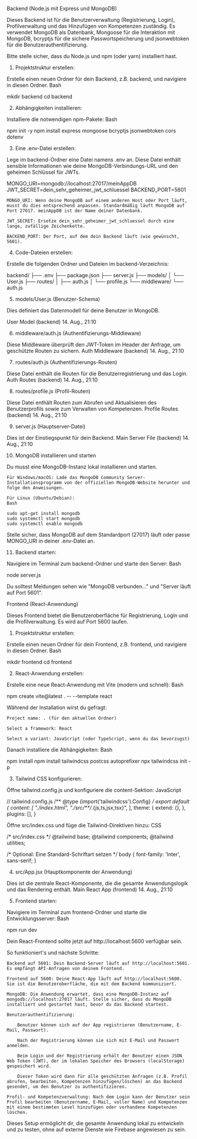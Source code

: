 Backend (Node.js mit Express und MongoDB)

Dieses Backend ist für die Benutzerverwaltung (Registrierung, Login), Profilverwaltung und das Hinzufügen von Kompetenzen zuständig. Es verwendet MongoDB als Datenbank, Mongoose für die Interaktion mit MongoDB, bcryptjs für die sichere Passwortspeicherung und jsonwebtoken für die Benutzerauthentifizierung.

Bitte stelle sicher, dass du Node.js und npm (oder yarn) installiert hast.

1. Projektstruktur erstellen:

Erstelle einen neuen Ordner für dein Backend, z.B. backend, und navigiere in diesen Ordner.
Bash

mkdir backend
cd backend

2. Abhängigkeiten installieren:

Installiere die notwendigen npm-Pakete:
Bash

npm init -y
npm install express mongoose bcryptjs jsonwebtoken cors dotenv

3. Eine .env-Datei erstellen:

Lege im backend-Ordner eine Datei namens .env an. Diese Datei enthält sensible Informationen wie deine MongoDB-Verbindungs-URL und den geheimen Schlüssel für JWTs.

MONGO_URI=mongodb://localhost:27017/meinAppDB
JWT_SECRET=dein_sehr_geheimer_jwt_schluessel
BACKEND_PORT=5601

    MONGO_URI: Wenn deine MongoDB auf einem anderen Host oder Port läuft, musst du dies entsprechend anpassen. Standardmäßig läuft MongoDB auf Port 27017. meinAppDB ist der Name deiner Datenbank.

    JWT_SECRET: Ersetze dein_sehr_geheimer_jwt_schluessel durch eine lange, zufällige Zeichenkette.

    BACKEND_PORT: Der Port, auf dem dein Backend läuft (wie gewünscht, 5601).

4. Code-Dateien erstellen:

Erstelle die folgenden Ordner und Dateien im backend-Verzeichnis:

backend/
├── .env
├── package.json
├── server.js
├── models/
│   └── User.js
├── routes/
│   ├── auth.js
│   └── profile.js
└── middleware/
    └── auth.js

5. models/User.js (Benutzer-Schema)

Dies definiert das Datenmodell für deine Benutzer in MongoDB.

User Model (backend)
14. Aug., 21:10

6. middleware/auth.js (Authentifizierungs-Middleware)

Diese Middleware überprüft den JWT-Token im Header der Anfrage, um geschützte Routen zu sichern.
Auth Middleware (backend)
14. Aug., 21:10

7. routes/auth.js (Authentifizierungs-Routen)

Diese Datei enthält die Routen für die Benutzerregistrierung und das Login.
Auth Routes (backend)
14. Aug., 21:10

8. routes/profile.js (Profil-Routen)

Diese Datei enthält Routen zum Abrufen und Aktualisieren des Benutzerprofils sowie zum Verwalten von Kompetenzen.
Profile Routes (backend)
14. Aug., 21:10

9. server.js (Hauptserver-Datei)

Dies ist der Einstiegspunkt für dein Backend.
Main Server File (backend)
14. Aug., 21:10

10. MongoDB installieren und starten

Du musst eine MongoDB-Instanz lokal installieren und starten.

    Für Windows/macOS: Lade das MongoDB Community Server-Installationsprogramm von der offiziellen MongoDB-Website herunter und folge den Anweisungen.

    Für Linux (Ubuntu/Debian):
    Bash

    sudo apt-get install mongodb
    sudo systemctl start mongodb
    sudo systemctl enable mongodb

Stelle sicher, dass MongoDB auf dem Standardport (27017) läuft oder passe MONGO_URI in deiner .env-Datei an.

11. Backend starten:

Navigiere im Terminal zum backend-Ordner und starte den Server:
Bash

node server.js

Du solltest Meldungen sehen wie "MongoDB verbunden..." und "Server läuft auf Port 5601".

Frontend (React-Anwendung)

Dieses Frontend bietet die Benutzeroberfläche für Registrierung, Login und die Profilverwaltung. Es wird auf Port 5600 laufen.

1. Projektstruktur erstellen:

Erstelle einen neuen Ordner für dein Frontend, z.B. frontend, und navigiere in diesen Ordner.
Bash

mkdir frontend
cd frontend

2. React-Anwendung erstellen:

Erstelle eine neue React-Anwendung mit Vite (modern und schnell):
Bash

npm create vite@latest . -- --template react

Während der Installation wirst du gefragt:

    Project name: . (für den aktuellen Ordner)

    Select a framework: React

    Select a variant: JavaScript (oder TypeScript, wenn du das bevorzugst)

Danach installiere die Abhängigkeiten:
Bash

npm install
npm install tailwindcss postcss autoprefixer
npx tailwindcss init -p

3. Tailwind CSS konfigurieren:

Öffne tailwind.config.js und konfiguriere die content-Sektion:
JavaScript

// tailwind.config.js
/** @type {import('tailwindcss').Config} */
export default {
  content: [
    "./index.html",
    "./src/**/*.{js,ts,jsx,tsx}",
  ],
  theme: {
    extend: {},
  },
  plugins: [],
}

Öffne src/index.css und füge die Tailwind-Direktiven hinzu:
CSS

/* src/index.css */
@tailwind base;
@tailwind components;
@tailwind utilities;

/* Optional: Eine Standard-Schriftart setzen */
body {
  font-family: 'Inter', sans-serif;
}

4. src/App.jsx (Hauptkomponente der Anwendung)

Dies ist die zentrale React-Komponente, die die gesamte Anwendungslogik und das Rendering enthält.
Main React App (frontend)
14. Aug., 21:10

5. Frontend starten:

Navigiere im Terminal zum frontend-Ordner und starte die Entwicklungsserver:
Bash

npm run dev

Dein React-Frontend sollte jetzt auf http://localhost:5600 verfügbar sein.

So funktioniert's und nächste Schritte:

    Backend auf 5601: Dein Backend-Server läuft auf http://localhost:5601. Es empfängt API-Anfragen von deinem Frontend.

    Frontend auf 5600: Deine React-App läuft auf http://localhost:5600. Sie ist die Benutzeroberfläche, die mit dem Backend kommuniziert.

    MongoDB: Die Anwendung erwartet, dass eine MongoDB-Instanz auf mongodb://localhost:27017 läuft. Stelle sicher, dass du MongoDB installiert und gestartet hast, bevor du das Backend startest.

    Benutzerauthentifizierung:

        Benutzer können sich auf der App registrieren (Benutzername, E-Mail, Passwort).

        Nach der Registrierung können sie sich mit E-Mail und Passwort anmelden.

        Beim Login und der Registrierung erhält der Benutzer einen JSON Web Token (JWT), der im lokalen Speicher des Browsers (localStorage) gespeichert wird.

        Dieser Token wird dann für alle geschützten Anfragen (z.B. Profil abrufen, bearbeiten, Kompetenzen hinzufügen/löschen) an das Backend gesendet, um den Benutzer zu authentifizieren.

    Profil- und Kompetenzverwaltung: Nach dem Login kann der Benutzer sein Profil bearbeiten (Benutzername, E-Mail, voller Name) und Kompetenzen mit einem bestimmten Level hinzufügen oder vorhandene Kompetenzen löschen.

Dieses Setup ermöglicht dir, die gesamte Anwendung lokal zu entwickeln und zu testen, ohne auf externe Dienste wie Firebase angewiesen zu sein.
